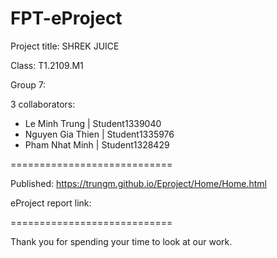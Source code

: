 
 # FPT-eProject

Project title: SHREK JUICE

Class:  T1.2109.M1

Group 7: 

3 collaborators:

- Le Minh Trung | Student1339040
- Nguyen Gia Thien | Student1335976
- Pham Nhat Minh | Student1328429

============================

Published: https://trungm.github.io/Eproject/Home/Home.html

eProject report link: 

============================

Thank you for spending your time to look at our work.
